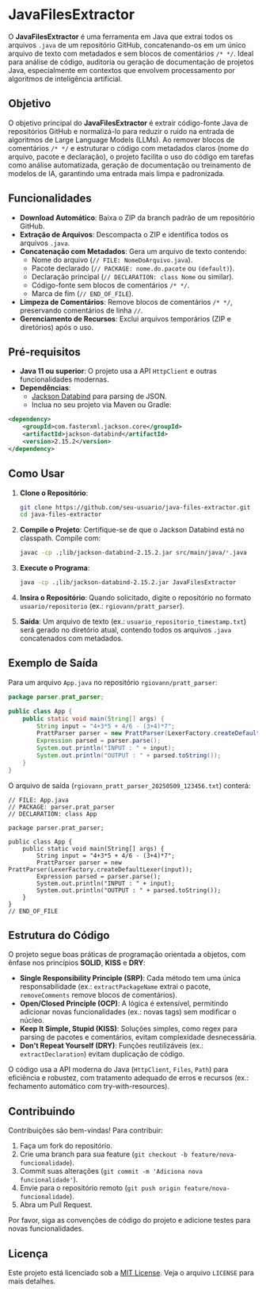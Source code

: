 # JavaFilesExtractor

O **JavaFilesExtractor** é uma ferramenta em Java que extrai todos os arquivos `.java` de um repositório GitHub, concatenando-os em um único arquivo de texto com metadados e sem blocos de comentários `/* */`. Ideal para análise de código, auditoria ou geração de documentação de projetos Java, especialmente em contextos que envolvem processamento por algoritmos de inteligência artificial.

## Objetivo

O objetivo principal do **JavaFilesExtractor** é extrair código-fonte Java de repositórios GitHub e normalizá-lo para reduzir o ruído na entrada de algoritmos de Large Language Models (LLMs). Ao remover blocos de comentários `/* */` e estruturar o código com metadados claros (nome do arquivo, pacote e declaração), o projeto facilita o uso do código em tarefas como análise automatizada, geração de documentação ou treinamento de modelos de IA, garantindo uma entrada mais limpa e padronizada.

## Funcionalidades

- **Download Automático**: Baixa o ZIP da branch padrão de um repositório GitHub.
- **Extração de Arquivos**: Descompacta o ZIP e identifica todos os arquivos `.java`.
- **Concatenação com Metadados**: Gera um arquivo de texto contendo:
  - Nome do arquivo (`// FILE: NomeDoArquivo.java`).
  - Pacote declarado (`// PACKAGE: nome.do.pacote` ou `(default)`).
  - Declaração principal (`// DECLARATION: class Nome` ou similar).
  - Código-fonte sem blocos de comentários `/* */`.
  - Marca de fim (`// END_OF_FILE`).
- **Limpeza de Comentários**: Remove blocos de comentários `/* */`, preservando comentários de linha `//`.
- **Gerenciamento de Recursos**: Exclui arquivos temporários (ZIP e diretórios) após o uso.

## Pré-requisitos

- **Java 11 ou superior**: O projeto usa a API `HttpClient` e outras funcionalidades modernas.
- **Dependências**:
  - [Jackson Databind](https://github.com/FasterXML/jackson-databind) para parsing de JSON.
  - Inclua no seu projeto via Maven ou Gradle:

```xml
<dependency>
    <groupId>com.fasterxml.jackson.core</groupId>
    <artifactId>jackson-databind</artifactId>
    <version>2.15.2</version>
</dependency>
```

## Como Usar

1. **Clone o Repositório**:
   ```bash
   git clone https://github.com/seu-usuario/java-files-extractor.git
   cd java-files-extractor
   ```

2. **Compile o Projeto**:
   Certifique-se de que o Jackson Databind está no classpath. Compile com:
   ```bash
   javac -cp .;lib/jackson-databind-2.15.2.jar src/main/java/*.java
   ```

3. **Execute o Programa**:
   ```bash
   java -cp .;lib/jackson-databind-2.15.2.jar JavaFilesExtractor
   ```

4. **Insira o Repositório**:
   Quando solicitado, digite o repositório no formato `usuario/repositorio` (ex.: `rgiovann/pratt_parser`).

5. **Saída**:
   Um arquivo de texto (ex.: `usuario_repositorio_timestamp.txt`) será gerado no diretório atual, contendo todos os arquivos `.java` concatenados com metadados.

## Exemplo de Saída

Para um arquivo `App.java` no repositório `rgiovann/pratt_parser`:

```java
package parser.prat_parser;

public class App {
    public static void main(String[] args) {
        String input = "4+3*5 + 4/6 - (3+4)*7";
        PrattParser parser = new PrattParser(LexerFactory.createDefaultLexer(input));
        Expression parsed = parser.parse();
        System.out.println("INPUT : " + input);
        System.out.println("OUTPUT : " + parsed.toString());
    }
}
```

O arquivo de saída (`rgiovann_pratt_parser_20250509_123456.txt`) conterá:

```
// FILE: App.java
// PACKAGE: parser.prat_parser
// DECLARATION: class App

package parser.prat_parser;

public class App {
    public static void main(String[] args) {
        String input = "4+3*5 + 4/6 - (3+4)*7";
        PrattParser parser = new PrattParser(LexerFactory.createDefaultLexer(input));
        Expression parsed = parser.parse();
        System.out.println("INPUT : " + input);
        System.out.println("OUTPUT : " + parsed.toString());
    }
}
// END_OF_FILE
```

## Estrutura do Código

O projeto segue boas práticas de programação orientada a objetos, com ênfase nos princípios **SOLID**, **KISS** e **DRY**:

- **Single Responsibility Principle (SRP)**: Cada método tem uma única responsabilidade (ex.: `extractPackageName` extrai o pacote, `removeComments` remove blocos de comentários).
- **Open/Closed Principle (OCP)**: A lógica é extensível, permitindo adicionar novas funcionalidades (ex.: novas tags) sem modificar o núcleo.
- **Keep It Simple, Stupid (KISS)**: Soluções simples, como regex para parsing de pacotes e comentários, evitam complexidade desnecessária.
- **Don't Repeat Yourself (DRY)**: Funções reutilizáveis (ex.: `extractDeclaration`) evitam duplicação de código.

O código usa a API moderna do Java (`HttpClient`, `Files`, `Path`) para eficiência e robustez, com tratamento adequado de erros e recursos (ex.: fechamento automático com try-with-resources).

## Contribuindo

Contribuições são bem-vindas! Para contribuir:

1. Faça um fork do repositório.
2. Crie uma branch para sua feature (`git checkout -b feature/nova-funcionalidade`).
3. Commit suas alterações (`git commit -m 'Adiciona nova funcionalidade'`).
4. Envie para o repositório remoto (`git push origin feature/nova-funcionalidade`).
5. Abra um Pull Request.

Por favor, siga as convenções de código do projeto e adicione testes para novas funcionalidades.

## Licença

Este projeto está licenciado sob a [MIT License](LICENSE). Veja o arquivo `LICENSE` para mais detalhes.
